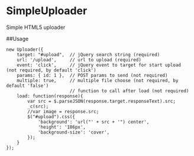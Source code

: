 SimpleUploader
==============

Simple HTML5 uploader

##Usage


	new Uploader({
		target: "#upload",	// jQuery search string (required)
		url: '/upload',		// url to upload (required)
		event: 'click',		// jQuery event to target for start upload (not required, by default 'click')
		params: { id: 1 },	// POST params to send (not required)
		multiple: true,		// multiple file choose (not required, by default 'false')
							// function to call after load (not required)
		load: function(response){
			var src = $.parseJSON(response.target.responseText).src;
			_c(src);
			//var image = response.src;
			$("#upload").css({
				'background': 'url("' + src + '") center',
				'height': '186px',
				'background-size': 'cover',
			});
		}
	});

